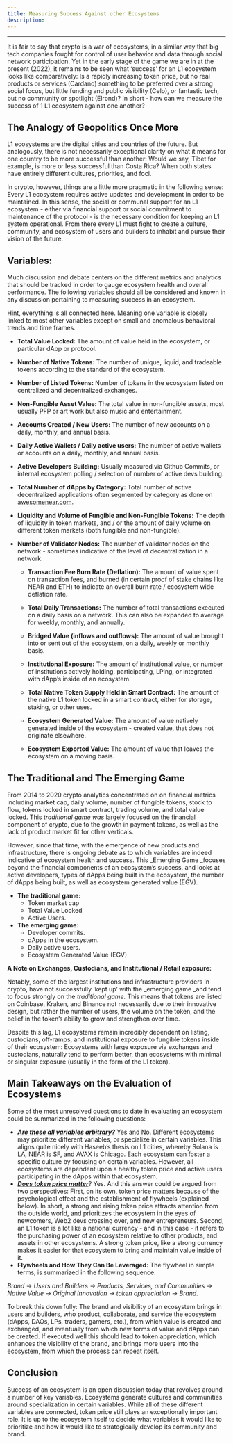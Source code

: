 ```yaml
---
title: Measuring Success Against other Ecosystems
description: 
---
```


---

It is fair to say that crypto is a war of ecosystems, in a similar way that big tech companies fought for control of user behavior and data through social network participation. Yet in the early stage of the game we are in at the present (2022), it remains to be seen what ‘success’ for an L1 ecosystem looks like comparatively: Is a rapidly increasing token price, but no real products or services (Cardano) something to be preferred over a strong social focus, but little funding and public visibility (Celo), or fantastic tech, but no community or spotlight (Elrond)? In short - how can we measure the success of 1 L1 ecosystem against one another? 

## The Analogy of Geopolitics Once More

L1 ecosystems are the digital cities and countries of the future. But analogously, there is not necessarily exceptional clarity on what it means for one country to be more successful than another: Would we say, Tibet for example, is more or less successful than Costa Rica? When both states have entirely different cultures, priorities, and foci. 

In crypto, however, things are a little more pragmatic in the following sense: Every L1 ecosystem requires active updates and development in order to be maintained. In this sense, the social or communal support for an L1 ecosystem - either via financial support or social commitment to maintenance of the protocol - is the necessary condition for keeping an L1 system operational. From there every L1 must fight to create a culture, community, and ecosystem of users and builders to inhabit and pursue their vision of the future. 

## Variables:

Much discussion and debate centers on the different metrics and analytics that should be tracked in order to gauge ecosystem health and overall performance. The following variables should all be considered and known in any discussion pertaining to measuring success in an ecosystem. 

Hint, everything is all connected here. Meaning one variable is closely linked to most other variables except on small and anomalous behavioral trends and time frames. 



  * **Total Value Locked:** The amount of value held in the ecosystem, or particular dApp or protocol. 
  * **Number of Native Tokens:** The number of unique, liquid, and tradeable tokens according to the standard of the ecosystem. 
  * **Number of Listed Tokens:** Number of tokens in the ecosystem listed on centralized and decentralized exchanges. 
  * **Non-Fungible Asset Value:** The total value in non-fungible assets, most usually PFP or art work but also music and entertainment. 
  * **Accounts Created / New Users:** The number of new accounts on a daily, monthly, and annual basis. 
  * **Daily Active Wallets / Daily active users:** The number of active wallets or accounts on a daily, monthly, and annual basis. 
  * **Active Developers Building:** Usually measured via Github Commits, or internal ecosystem polling / selection of number of active devs building. 
  * **Total Number of dApps by Category:** Total number of active decentralized applications often segmented by category as done on [awesomenear.com](https://awesomenear.com/). 
  * **Liquidity and Volume of Fungible and Non-Fungible Tokens:** The depth of liquidity in token markets, and / or the amount of daily volume on different token markets (both fungible and non-fungible). 
  * **Number of Validator Nodes:** The number of validator nodes on the network - sometimes indicative of the level of decentralization in a network. 


    * **Transaction Fee Burn Rate (Deflation):** The amount of value spent on transaction fees, and burned (in certain proof of stake chains like NEAR and ETH) to indicate an overall burn rate / ecosystem wide deflation rate. 
    * **Total Daily Transactions:** The number of total transactions executed on a daily basis on a network. This can also be expanded to average for weekly, monthly, and annually. 


    * **Bridged Value (inflows and outflows):** The amount of value brought into or sent out of the ecosystem, on a daily, weekly or monthly basis. 
    * **Institutional Exposure:** The amount of institutional value, or number of institutions actively holding, participating, LPing, or integrated with dApp’s inside of an ecosystem. 


    * **Total Native Token Supply Held in Smart Contract:** The amount of the native L1 token locked in a smart contract, either for storage, staking, or other uses. 


    * **Ecosystem Generated Value:** The amount of value natively generated inside of the ecosystem - created value, that does not originate elsewhere. 
    * **Ecosystem Exported Value:** The amount of value that leaves the ecosystem on a moving basis. 

## The Traditional and The Emerging Game

From 2014 to 2020 crypto analytics concentrated on on financial metrics including market cap, daily volume, number of fungible tokens, stock to flow, tokens locked in smart contract, trading volume, and total value locked. This _traditional game was_ largely focused on the financial component of crypto, due to the growth in payment tokens, as well as the lack of product market fit for other verticals. 

However, since that time, with the emergence of new products and infrastructure, there is ongoing debate as to which variables are indeed indicative of ecosystem health and success. This _Emerging Game _focuses beyond the financial components of an ecosystem’s success, and looks at active developers, types of dApps being built in the ecosystem, the number of dApps being built, as well as ecosystem generated value (EGV). 



* **The traditional game:** 
    * Token market cap 
    * Total Value Locked
    * Active Users.
* **The emerging game:** 
    * Developer commits. 
    * dApps in the ecosystem. 
    * Daily active users. 
    * Ecosystem Generated Value (EGV)

**A Note on Exchanges, Custodians, and Institutional / Retail exposure:** 

Notably, some of the largest institutions and infrastructure providers in crypto, have not successfully ‘kept up’ with the _emerging game _and tend to focus strongly on the _traditional game._ This means that tokens are listed on Coinbase, Kraken, and Binance not necessarily due to their innovative design, but rather the number of users, the volume on the token, and the belief in the token’s ability to grow and strengthen over time. 

Despite this lag, L1 ecosystems remain incredibly dependent on listing, custodians, off-ramps, and institutional exposure to fungible tokens inside of their ecosystem: Ecosystems with large exposure via exchanges and custodians, naturally tend to perform better, than ecosystems with minimal or singular exposure (usually in the form of the L1 token). 

## Main Takeaways on the Evaluation of Ecosystems

Some of the most unresolved questions to date in evaluating an ecosystem could be summarized in the following questions: 



* **_<span style="text-decoration:underline;">Are these all variables arbitrary?</span>_** Yes and No. Different ecosystems may prioritize different variables, or specialize in certain variables. This aligns quite nicely with Haseeb’s thesis on L1 cities, whereby Solana is LA, NEAR is SF, and AVAX is Chicago. Each ecosystem can foster a specific culture by focusing on certain variables. However, all ecosystems are dependent upon a healthy token price and active users participating in the dApps within that ecosystem. 
* **_<span style="text-decoration:underline;">Does token price matter</span>_**? Yes. And this answer could be argued from two perspectives: First, on its own, token price matters because of the psychological effect and the establishment of flywheels (explained below). In short, a strong and rising token price attracts attention from the outside world, and prioritizes the ecosystem in the eyes of newcomers, Web2 devs crossing over, and new entrepreneurs. Second, an L1 token is a lot like a national currency - and in this case - it refers to the purchasing power of an ecosystem relative to other products, and assets in other ecosystems. A strong token price, like a strong currency makes it easier for that ecosystem to bring and maintain value inside of it. 
* **Flywheels and How They Can Be Leveraged:** The flywheel in simple terms, is summarized in the following sequence: 

_Brand → Users and Builders → Products, Services, and Communities → Native Value → Original Innovation → token appreciation → Brand._

To break this down fully: The brand and visibility of an ecosystem brings in users and builders, who product, collaborate, and service the ecosystem (dApps, DAOs, LPs, traders, gamers, etc.), from which value is created and exchanged, and eventually from which new forms of value and dApps can be created. If executed well this should lead to token appreciation, which enhances the visibility of the brand, and brings more users into the ecosystem, from which the process can repeat itself. 

## Conclusion

Success of an ecosystem is an open discussion today that revolves around a number of key variables. Ecosystems generate cultures and communities around specialization in certain variables. While all of these different variables are connected, token price still plays an exceptionally important role. It is up to the ecosystem itself to decide what variables it would like to prioritize and how it would like to strategically develop its community and brand. 
